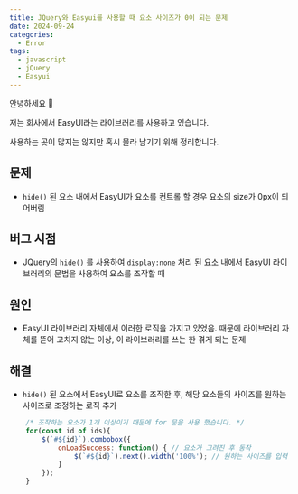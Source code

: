 ```yaml
---
title: JQuery와 Easyui를 사용할 때 요소 사이즈가 0이 되는 문제
date: 2024-09-24
categories:
  - Error
tags:
  - javascript
  - jQuery
  - Easyui
---
```

안녕하세요 🐸  

저는 회사에서 EasyUI라는 라이브러리를 사용하고 있습니다.  

사용하는 곳이 많지는 않지만 혹시 몰라 남기기 위해 정리합니다.  

## 문제
- `hide()` 된 요소 내에서 EasyUI가 요소를 컨트롤 할 경우 요소의 size가 0px이 되어버림
## 버그 시점
- JQuery의 `hide()` 를 사용하여 `display:none` 처리 된 요소 내에서 EasyUI 라이브러리의 문법을 사용하여 요소를 조작할 때
## 원인
- EasyUI 라이브러리 자체에서 이러한 로직을 가지고 있었음.
  때문에 라이브러리 자체를 뜯어 고치지 않는 이상, 이 라이브러리를 쓰는 한 겪게 되는 문제
## 해결
- `hide()` 된 요소에서 EasyUI로 요소를 조작한 후, 해당 요소들의 사이즈를 원하는 사이즈로 조정하는 로직 추가

```javascript
	/* 조작하는 요소가 1개 이상이기 때문에 for 문을 사용 했습니다. */
	for(const id of ids){
		$(`#${id}`).combobox({
	        onLoadSuccess: function() { // 요소가 그려진 후 동작
	            $(`#${id}`).next().width('100%'); // 원하는 사이즈를 입력
	        }
		});
	}
```
